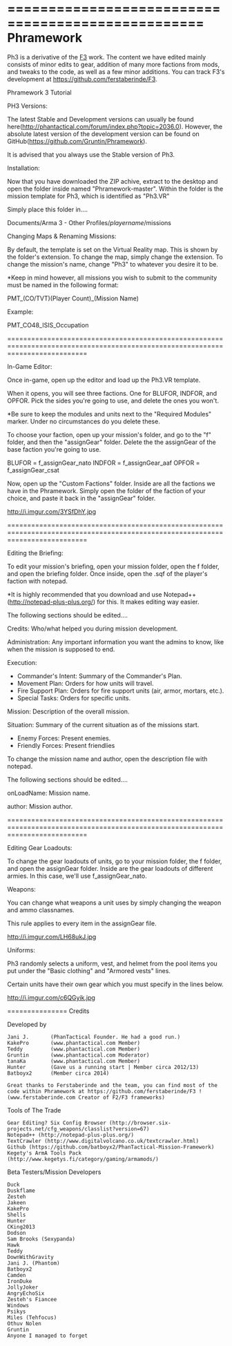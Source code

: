 ==================================================
Phramework
==================================================
Ph3 is a derivative of the [F3](http://ferstaberinde.com/f3/en//index.php?title=Main_Page) work. The content we have edited mainly consists of minor edits to gear, addition of many more factions from mods, and tweaks to the code, as well as a few minor additions. You can track F3's development at https://github.com/ferstaberinde/F3. 

Phramework 3 Tutorial

PH3 Versions:

The latest Stable and Development versions can usually be found here(http://phantactical.com/forum/index.php?topic=2036.0). However, the absolute latest version of the development version can be found on GitHub(https://github.com/Gruntin/Phramework).

It is advised that you always use the Stable version of Ph3.

Installation:

Now that you have downloaded the ZIP achive, extract to the desktop and open the folder inside named "Phramework-master". Within the folder is the mission template for Ph3, which is identified as "Ph3.VR"

Simply place this folder in....

Documents/Arma 3 - Other Profiles/*playername*/missions

Changing Maps & Renaming Missions:

By default, the template is set on the Virtual Reality map. This is shown by the folder's extension. To change the map, simply change the extension. To change the mission's name, change "Ph3" to whatever you desire it to be.

*Keep in mind however, all missions you wish to submit to the community must be named in the following format:

PMT_(CO/TVT)(Player Count)_(Mission Name)

Example:

PMT_CO48_ISIS_Occupation

================================================================================================================================

In-Game Editor:

Once in-game, open up the editor and load up the Ph3.VR template.

When it opens, you will see three factions. One for BLUFOR, INDFOR, and OPFOR. Pick the sides you're going to use, and delete the ones you won't.

*Be sure to keep the modules and units next to the "Required Modules" marker. Under no circumstances do you delete these.

To choose your faction, open up your mission's folder, and go to the "f" folder, and then the "assignGear" folder. Delete the the assignGear of the base faction you're going to use.

BLUFOR = f_assignGear_nato
INDFOR = f_assignGear_aaf
OPFOR = f_assignGear_csat

Now, open up the "Custom Factions" folder. Inside are all the factions we have in the Phramework. Simply open the folder of the faction of your choice, and paste it back in the "assignGear" folder.

http://i.imgur.com/3YSfDhY.jpg

================================================================================================================================

Editing the Briefing:

To edit your mission's briefing, open your mission folder, open the f folder, and open the briefing folder. Once inside, open the .sqf of the player's faction with notepad.

*It is highly recommended that you download and use Notepad++(http://notepad-plus-plus.org/) for this. It makes editing way easier.

The following sections should be edited....

Credits: Who/what helped you during mission development.

Administration: Any important information you want the admins to know, like when the mission is supposed to end.

Execution:
- Commander's Intent: Summary of the Commander's Plan.
- Movement Plan: Orders for how units will travel.
- Fire Support Plan: Orders for fire support units (air, armor, mortars, etc.).
- Special Tasks: Orders for specific units.

Mission: Description of the overall mission.

Situation: Summary of the current situation as of the missions start.
- Enemy Forces: Present enemies.
- Friendly Forces: Present friendlies

To change the mission name and author, open the description file with notepad.

The following sections should be edited....

onLoadName: Mission name.

author: Mission author.

================================================================================================================================

Editing Gear Loadouts:

To change the gear loadouts of units, go to your mission folder, the f folder, and open the assignGear folder. Inside are the gear loadouts of different armies. In this case, we'll use f_assignGear_nato.

Weapons:

You can change what weapons a unit uses by simply changing the weapon and ammo classnames.

This rule applies to every item in the assignGear file.

http://i.imgur.com/LH68ukJ.jpg

Uniforms:

Ph3 randomly selects a uniform, vest, and helmet from the pool items you put under the "Basic clothing" and "Armored vests" lines.

Certain units have their own gear which you must specify in the lines below.

http://i.imgur.com/c6QGyik.jpg

===============
Credits


Developed by
   
	Jani J.       (PhanTactical Founder. He had a good run.)
	KakePro       (www.phantactical.com Member)
	Teddy         (www.phantactical.com Member)
	Gruntin       (www.phantactical.com Moderator)
	tanaKa        (www.phantactical.com Member)	
	Hunter        (Gave us a running start | Member circa 2012/13)	
	Batboyx2      (Member circa 2014)
	
	Great thanks to Ferstaberinde and the team, you can find most of the code within Phramework at https://github.com/ferstaberinde/F3 ! (www.ferstaberinde.com Creator of F2/F3 frameworks)



Tools of The Trade

	Gear Editing? Six Config Browser (http://browser.six-projects.net/cfg_weapons/classlist?version=67)
	Notepad++ (http://notepad-plus-plus.org/)
	TextCrawler (http://www.digitalvolcano.co.uk/textcrawler.html)
	Github (https://github.com/batboyx2/PhanTactical-Mission-Framework)
	Kegety's ArmA Tools Pack (http://www.kegetys.fi/category/gaming/armamods/)

Beta Testers/Mission Developers
	
	Duck
	Duskflame
	Zesteh
	Jakeen
	KakePro
	Shells
	Hunter
	CKing2013
	Dodson
	Sam Brooks (Sexypanda)
	Hawk
	Teddy
	DownWithGravity
	Jani J. (Phantom)
	Batboyx2
	Camden
	IronDuke
	JollyJoker
	AngryEchoSix
	Zesteh's Fiancee
	Windows
	Psikys
	Miles (Tehfocus)
	Othuv Nolen
	Gruntin
	Anyone I managed to forget
	
